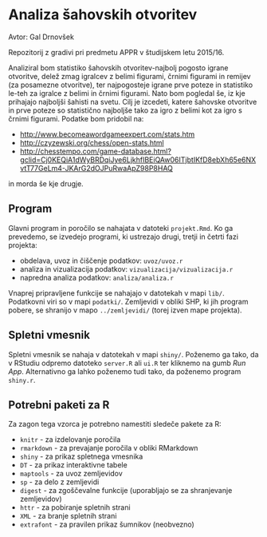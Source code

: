 # Analiza šahovskih otvoritev

Avtor: Gal Drnovšek

Repozitorij z gradivi pri predmetu APPR v študijskem letu 2015/16.

Analiziral bom statistiko šahovskih otvoritev-najbolj pogosto igrane otvoritve, delež zmag igralcev z belimi figurami, črnimi figurami in remijev (za posamezne otvoritve), ter najpogosteje igrane prve poteze in statistiko le-teh za igralce z belimi in črnimi figurami. Nato bom pogledal še, iz kje prihajajo najboljši šahisti na svetu. Cilj je izcedeti, katere šahovske otvoritve in prve poteze so statistično najboljše tako za igro z belimi kot za igro s črnimi figurami.
Podatke bom pridobil na: 

* http://www.becomeawordgameexpert.com/stats.htm 
* http://czyzewski.org/chess/open-stats.html 
* http://chesstempo.com/game-database.html?gclid=Cj0KEQiA1dWyBRDqiJye6LjkhfIBEiQAw06ITjbtIKfD8ebXh65e6NXvtT77GeLm4-JKArG2dOJPuRwaApZ98P8HAQ

in morda še kje drugje.

## Program

Glavni program in poročilo se nahajata v datoteki `projekt.Rmd`. Ko ga prevedemo,
se izvedejo programi, ki ustrezajo drugi, tretji in četrti fazi projekta:

* obdelava, uvoz in čiščenje podatkov: `uvoz/uvoz.r`
* analiza in vizualizacija podatkov: `vizualizacija/vizualizacija.r`
* napredna analiza podatkov: `analiza/analiza.r`

Vnaprej pripravljene funkcije se nahajajo v datotekah v mapi `lib/`. Podatkovni
viri so v mapi `podatki/`. Zemljevidi v obliki SHP, ki jih program pobere, se
shranijo v mapo `../zemljevidi/` (torej izven mape projekta).

## Spletni vmesnik

Spletni vmesnik se nahaja v datotekah v mapi `shiny/`. Poženemo ga tako, da v
RStudiu odpremo datoteko `server.R` ali `ui.R` ter kliknemo na gumb *Run App*.
Alternativno ga lahko poženemo tudi tako, da poženemo program `shiny.r`.

## Potrebni paketi za R

Za zagon tega vzorca je potrebno namestiti sledeče pakete za R:

* `knitr` - za izdelovanje poročila
* `rmarkdown` - za prevajanje poročila v obliki RMarkdown
* `shiny` - za prikaz spletnega vmesnika
* `DT` - za prikaz interaktivne tabele
* `maptools` - za uvoz zemljevidov
* `sp` - za delo z zemljevidi
* `digest` - za zgoščevalne funkcije (uporabljajo se za shranjevanje zemljevidov)
* `httr` - za pobiranje spletnih strani
* `XML` - za branje spletnih strani
* `extrafont` - za pravilen prikaz šumnikov (neobvezno)
